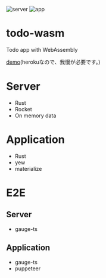 ![server](https://github.com/naoki-tomita/todo-wasm/workflows/server/badge.svg) ![app](https://github.com/naoki-tomita/todo-wasm/workflows/app/badge.svg)

# todo-wasm
Todo app with WebAssembly

[demo](https://webassembly-todo-app.herokuapp.com/)(herokuなので、我慢が必要です。)

# Server

* Rust
* Rocket
* On memory data

# Application

* Rust 
* yew
* materialize

# E2E
## Server

* gauge-ts

## Application

* gauge-ts
* puppeteer
